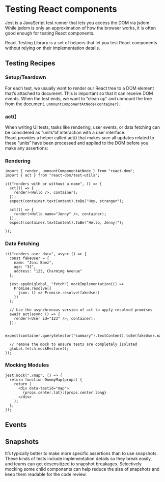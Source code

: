# Testing React components

Jest is a JavaScript test runner that lets you access the DOM via jsdom.
While jsdom is only an approximation of how the browser works, it is often good enough for testing React components.

React Testing Library is a set of helpers that let you test React components without relying on their implementation details. 

## Testing Recipes

### Setup/Teardown

For each test, we usually want to render our React tree to a DOM element that’s attached to document. This is important so that it can receive DOM events. When the test ends, we want to “clean up” and unmount the tree from the document.
`unmountComponentAtNode(container);`

### act()

When writing UI tests, tasks like rendering, user events, or data fetching can be considered as “units”of interaction with a user interface.  
React provides a helper called act() that makes sure all updates related to these “units” have been processed and applied to the DOM before you make any assertions:

### Rendering

```
import { render, unmountComponentAtNode } from "react-dom";
import { act } from "react-dom/test-utils";

it("renders with or without a name", () => {
  act(() => {
    render(<Hello />, container);
  });
  expect(container.textContent).toBe("Hey, stranger");

  act(() => {
    render(<Hello name="Jenny" />, container);
  });
  expect(container.textContent).toBe("Hello, Jenny!");

});

```

### Data Fetching

```
it("renders user data", async () => {
  const fakeUser = {
    name: "Joni Baez",
    age: "32",
    address: "123, Charming Avenue"
  };

  jest.spyOn(global, "fetch").mockImplementation(() =>
    Promise.resolve({
      json: () => Promise.resolve(fakeUser)
    })
  );

  // Use the asynchronous version of act to apply resolved promises
  await act(async () => {
    render(<User id="123" />, container);
  });

  expect(container.querySelector("summary").textContent).toBe(fakeUser.name);

  // remove the mock to ensure tests are completely isolated
  global.fetch.mockRestore();
});
```

### Mocking Modules

```
jest.mock("./map", () => {
  return function DummyMap(props) {
    return (
      <div data-testid="map">
        {props.center.lat}:{props.center.long}
      </div>
    );
  };
});
```

## Events

## Snapshots

It’s typically better to make more specific assertions than to use snapshots. These kinds of tests include implementation details so they break easily, and teams can get desensitized to snapshot breakages.
Selectively mocking some child components can help reduce the size of snapshots and keep them readable for the code review.

